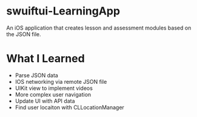 # swuiftui-LearningApp

An iOS application that creates lesson and assessment modules based on the JSON file.

# What I Learned

* Parse JSON data
* IOS networking via remote JSON file
* UIKit view to implement videos
* More complex user navigation
* Update UI with API data
* Find user locaiton with CLLocationManager
